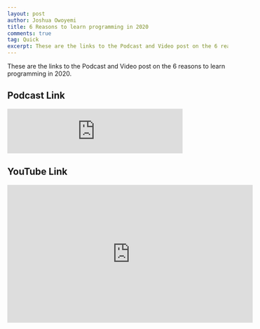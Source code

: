 ```yaml
---
layout: post
author: Joshua Owoyemi
title: 6 Reasons to learn programming in 2020
comments: true
tag: Quick
excerpt: These are the links to the Podcast and Video post on the 6 reasons to learn programming in 2020.
---
```


These are the links to the Podcast and Video post on the 6 reasons to learn programming in 2020.

## Podcast Link

<iframe src="https://anchor.fm/toluwajosh/embed/episodes/6-Reasons-To-Learn-Programming-in-2020-ea1keb" height="102px" width="400px" frameborder="0" scrolling="no"></iframe>

## YouTube Link

<iframe width="560" height="315" src="https://www.youtube.com/embed/GpuwZOT1xM4" frameborder="0" allow="accelerometer; autoplay; encrypted-media; gyroscope; picture-in-picture" allowfullscreen></iframe>
